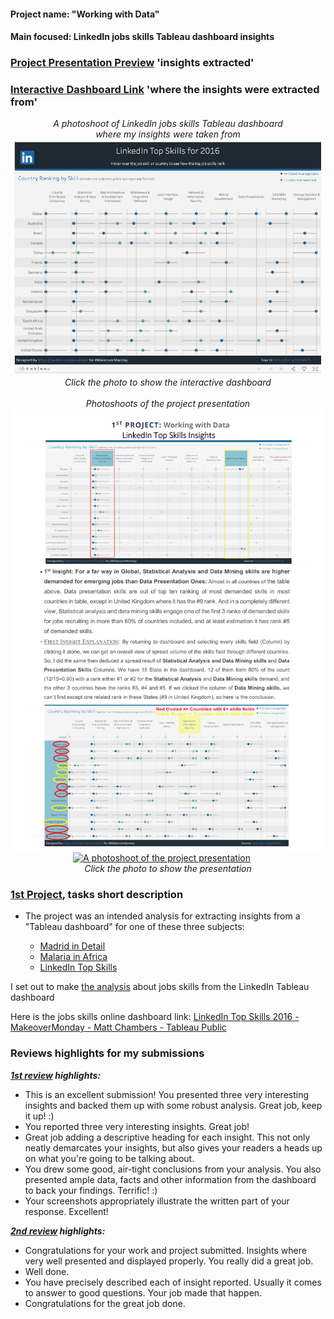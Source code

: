 #### Project name: "Working with Data"
#### Main focused: LinkedIn jobs skills Tableau dashboard insights
### [Project Presentation Preview](https://cutt.ly/1st-Project-Working-with-Data---LinkedIn-Top-Skills-Insights_Presentation-Preview) 'insights extracted'
### [Interactive Dashboard Link](https://public.tableau.com/profile/matt.chambers#!/vizhome/LinkedInTopSkills2016-MakeoverMonday/LinkedInTopSkills2016-MakeoverMonday) 'where the insights were extracted from'

<div align="center">
 
*A photoshoot of LinkedIn jobs skills Tableau dashboard<br>where my insights were taken from*
 <a title="Tableau Dashboard Preview where my insights were taken from" href="https://public.tableau.com/profile/matt.chambers#!/vizhome/LinkedInTopSkills2016-MakeoverMonday/LinkedInTopSkills2016-MakeoverMonday"><img alt="LinkedIn jobs skills Tableau dashboard Preview" width="850px" style="margin-right:20px" src="linkedintopskills.png"></a>
<br>
*Click the photo to show the interactive dashboard*
<br><br>
*Photoshoots of the project presentation*
<a title="A photo of first paper" href="https://cutt.ly/1st-Project-Working-with-Data---LinkedIn-Top-Skills-Insights_Presentation-Preview"><img alt="A photoshoot of the project presentation" width="500px" style="margin-right:20px" src="images/1ST-PROJECT-1st-photo.jpg"></a>
<a title="A photo of second paper" href="https://cutt.ly/1st-Project-Working-with-Data---LinkedIn-Top-Skills-Insights_Presentation-Preview"><img alt="A photoshoot of the project presentation" width="500px" style="margin-right:20px" src="images/2nd-PROJECT-2nd-photo.jpg"></a>
<br>
*Click the photo to show the presentation*
</div>

### [1st Project](https://cutt.ly/1st-Project-Working-with-Data---LinkedIn-Top-Skills-Insights_Presentation-Preview), tasks short description

- The project was an intended analysis for extracting insights from a "Tableau dashboard" for one of these  three subjects: 

   - [Madrid in Detail](https://public.tableau.com/views/MadridInDetail/MadridinDetail?:showVizHome=no)
   - [Malaria in Africa](https://public.tableau.com/views/MakeoverMonday34Malaria_0/MalariainAfrica?:showVizHome=no)
   - [LinkedIn Top Skills](https://public.tableau.com/profile/matt.chambers#!/vizhome/LinkedInTopSkills2016-MakeoverMonday/LinkedInTopSkills2016-MakeoverMonday)

 I set out to make [the analysis](https://cutt.ly/1st-Project-Working-with-Data---LinkedIn-Top-Skills-Insights_Presentation-Preview) about jobs skills from the LinkedIn Tableau dashboard

Here is the jobs skills online dashboard link: [LinkedIn Top Skills 2016 - MakeoverMonday - Matt Chambers - Tableau Public](https://public.tableau.com/profile/matt.chambers#!/vizhome/LinkedInTopSkills2016-MakeoverMonday/LinkedInTopSkills2016-MakeoverMonday)

### Reviews highlights for my submissions

*__[1st review](https://cutt.ly/1st-Project-Working-with-Data---LinkedIn-Top-Skills-Insights_Review_1) highlights:__*

- This is an excellent submission! You presented three very interesting insights and backed them up with some robust analysis. Great job,
keep it up! :)
- You reported three very interesting insights. Great job!
- Great job adding a descriptive heading for each insight. This not only neatly demarcates your insights, but
also gives your readers a heads up on what you're going to be talking about.
- You drew some good, air-tight conclusions from your analysis. You also presented ample data, facts and other
information from the dashboard to back your findings. Terrific! :)
- Your screenshots appropriately illustrate the written part of your response. Excellent!

*__[2nd review](https://cutt.ly/1st-Project-Working-with-Data---LinkedIn-Top-Skills-Insights_Review_2) highlights:__*

- Congratulations for your work and project submitted. Insights where very well presented and displayed properly. You really did a great
job.
- Well done.
- You have precisely described each of insight reported. Usually it comes to answer to good questions. Your job
made that happen.
- Congratulations for the great job done.
